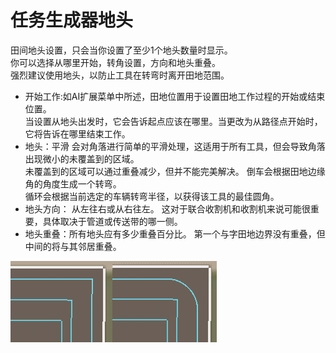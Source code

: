# 任务生成器地头

  
田间地头设置，只会当你设置了至少1个地头数量时显示。  
你可以选择从哪里开始，转角设置，方向和地头重叠。  
强烈建议使用地头，以防止工具在转弯时离开田地范围。  


  
- 开始工作:如AI扩展菜单中所述，田地位置用于设置田地工作过程的开始或结束位置。  
当设置从地头出发时，它会告诉起点应该在哪里。当更改为从路径点开始时，它将告诉在哪里结束工作。  
- 地头：平滑 会对角落进行简单的平滑处理，这适用于所有工具，但会导致角落出现微小的未覆盖到的区域。   
未覆盖到的区域可以通过重叠减少，但并不能完美解决。  倒车会根据田地边缘角的角度生成一个转弯。   
循环会根据当前选定的车辆转弯半径，以获得该工具的最佳圆角。   
- 地头方向： 从左往右或从右往左。 这对于联合收割机和收割机来说可能很重要，具体取决于管道或传送带的哪一侧。   
- 地头重叠：所有地头应有多少重叠百分比。 第一个与字田地边界没有重叠，但中间的将与其邻居重叠。  


![Image](../assets/images/sharproundcorner_0_0_330_130.png)

